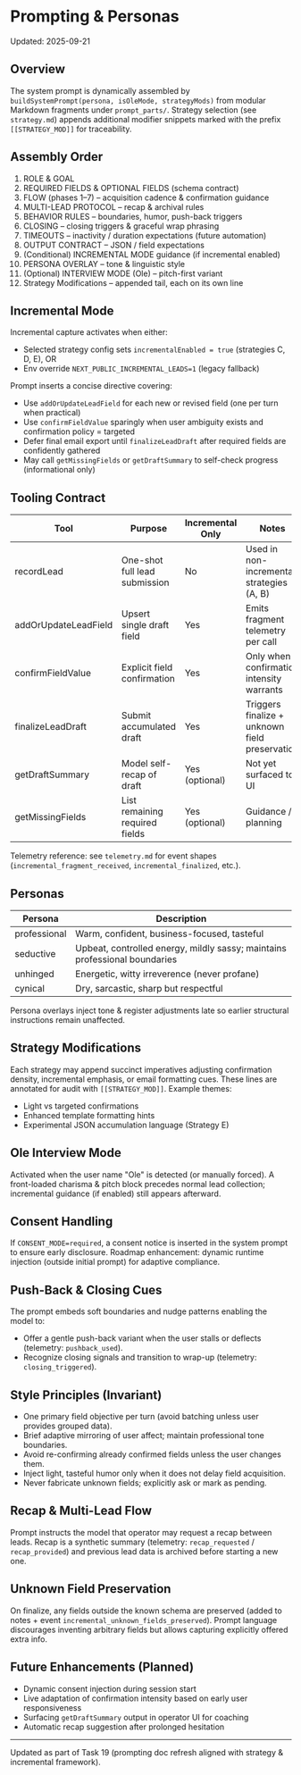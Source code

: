# Prompting & Personas

Updated: 2025-09-21

## Overview
The system prompt is dynamically assembled by `buildSystemPrompt(persona, isOleMode, strategyMods)` from modular Markdown fragments under `prompt_parts/`. Strategy selection (see `strategy.md`) appends additional modifier snippets marked with the prefix `[[STRATEGY_MOD]]` for traceability.

## Assembly Order
1. ROLE & GOAL
2. REQUIRED FIELDS & OPTIONAL FIELDS (schema contract)
3. FLOW (phases 1–7) – acquisition cadence & confirmation guidance
4. MULTI-LEAD PROTOCOL – recap & archival rules
5. BEHAVIOR RULES – boundaries, humor, push-back triggers
6. CLOSING – closing triggers & graceful wrap phrasing
7. TIMEOUTS – inactivity / duration expectations (future automation)
8. OUTPUT CONTRACT – JSON / field expectations
9. (Conditional) INCREMENTAL MODE guidance (if incremental enabled)
10. PERSONA OVERLAY – tone & linguistic style
11. (Optional) INTERVIEW MODE (Ole) – pitch-first variant
12. Strategy Modifications – appended tail, each on its own line

## Incremental Mode
Incremental capture activates when either:
- Selected strategy config sets `incrementalEnabled = true` (strategies C, D, E), OR
- Env override `NEXT_PUBLIC_INCREMENTAL_LEADS=1` (legacy fallback)

Prompt inserts a concise directive covering:
- Use `addOrUpdateLeadField` for each new or revised field (one per turn when practical)
- Use `confirmFieldValue` sparingly when user ambiguity exists and confirmation policy = targeted
- Defer final email export until `finalizeLeadDraft` after required fields are confidently gathered
- May call `getMissingFields` or `getDraftSummary` to self-check progress (informational only)

## Tooling Contract
| Tool | Purpose | Incremental Only | Notes |
|------|---------|------------------|-------|
| recordLead | One-shot full lead submission | No | Used in non-incremental strategies (A, B) |
| addOrUpdateLeadField | Upsert single draft field | Yes | Emits fragment telemetry per call |
| confirmFieldValue | Explicit field confirmation | Yes | Only when confirmation intensity warrants |
| finalizeLeadDraft | Submit accumulated draft | Yes | Triggers finalize + unknown field preservation |
| getDraftSummary | Model self-recap of draft | Yes (optional) | Not yet surfaced to UI |
| getMissingFields | List remaining required fields | Yes (optional) | Guidance / planning |

Telemetry reference: see `telemetry.md` for event shapes (`incremental_fragment_received`, `incremental_finalized`, etc.).

## Personas
| Persona | Description |
|---------|-------------|
| professional | Warm, confident, business-focused, tasteful |
| seductive | Upbeat, controlled energy, mildly sassy; maintains professional boundaries |
| unhinged | Energetic, witty irreverence (never profane) |
| cynical | Dry, sarcastic, sharp but respectful |

Persona overlays inject tone & register adjustments late so earlier structural instructions remain unaffected.

## Strategy Modifications
Each strategy may append succinct imperatives adjusting confirmation density, incremental emphasis, or email formatting cues. These lines are annotated for audit with `[[STRATEGY_MOD]]`. Example themes:
- Light vs targeted confirmations
- Enhanced template formatting hints
- Experimental JSON accumulation language (Strategy E)

## Ole Interview Mode
Activated when the user name "Ole" is detected (or manually forced). A front-loaded charisma & pitch block precedes normal lead collection; incremental guidance (if enabled) still appears afterward.

## Consent Handling
If `CONSENT_MODE=required`, a consent notice is inserted in the system prompt to ensure early disclosure. Roadmap enhancement: dynamic runtime injection (outside initial prompt) for adaptive compliance.

## Push-Back & Closing Cues
The prompt embeds soft boundaries and nudge patterns enabling the model to:
- Offer a gentle push-back variant when the user stalls or deflects (telemetry: `pushback_used`).
- Recognize closing signals and transition to wrap-up (telemetry: `closing_triggered`).

## Style Principles (Invariant)
- One primary field objective per turn (avoid batching unless user provides grouped data).
- Brief adaptive mirroring of user affect; maintain professional tone boundaries.
- Avoid re-confirming already confirmed fields unless the user changes them.
- Inject light, tasteful humor only when it does not delay field acquisition.
- Never fabricate unknown fields; explicitly ask or mark as pending.

## Recap & Multi-Lead Flow
Prompt instructs the model that operator may request a recap between leads. Recap is a synthetic summary (telemetry: `recap_requested` / `recap_provided`) and previous lead data is archived before starting a new one.

## Unknown Field Preservation
On finalize, any fields outside the known schema are preserved (added to notes + event `incremental_unknown_fields_preserved`). Prompt language discourages inventing arbitrary fields but allows capturing explicitly offered extra info.

## Future Enhancements (Planned)
- Dynamic consent injection during session start
- Live adaptation of confirmation intensity based on early user responsiveness
- Surfacing `getDraftSummary` output in operator UI for coaching
- Automatic recap suggestion after prolonged hesitation

---
Updated as part of Task 19 (prompting doc refresh aligned with strategy & incremental framework).
